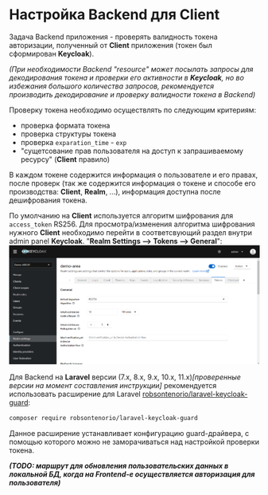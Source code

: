 # Настройка Backend для Client

Задача Backend приложения - проверять валидность токена авторизации, полученный от **Client** приложения (токен был сформирован **Keycloak**).

*(При необходимости Backend "resource" может посылать запросы для декодирования токена и проверки его активности в **Keycloak**, но во избежания большого количества запросов, рекомендуется производить декодирование и проверку валидности токена в Backend)*

Проверку токена необходимо осуществлять по следующим критериям: 
- проверка формата токена
- проверка структуры токена
- проверка `exparation_time` - `exp`
- "сущетсование прав пользователя на доступ к запрашиваемому ресурсу" (**Client** правило)

В каждом токене содержится информация о пользователе и его правах, после проверк (так же содержится информация о токене и способе его производства: **Client**, **Realm**, ...), информация доступна после дешифрования токена.

По умолчанию на **Client** используется алгоритм шифрования для `access_token` RS256. Для просмотра/изменения алгоритма шифрования нужного **Client** необходимо перейти в соответсвующий раздел внутри admin panel **Keycloak**. "**Realm Settings --> Tokens --> General**":
![alt text](img/README-client-resource/image.png)

Для Backend на **Laravel** версии (7.x, 8.x, 9.x, 10.x, 11.x)*[проверенные версии на момент составления инструкции]* рекомендуется использовать расширение для Laravel [robsontenorio/laravel-keycloak-guard](https://github.com/robsontenorio/laravel-keycloak-guard):
```sh
composer require robsontenorio/laravel-keycloak-guard
```
Данное расширение устанавливает конфигурацию guard-драйвера, с помощью которого можно не заморачиваться над настройкой проверки токена.

***(TODO: маршрут для обновления пользовательских данных в локальной БД, когда на Frontend-е осуществляется авторизация для пользователя)***